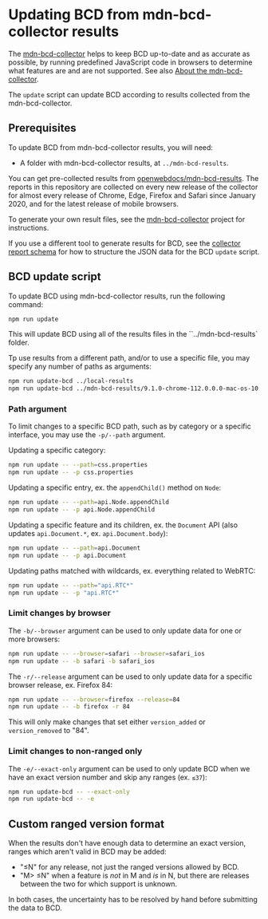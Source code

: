 # Updating BCD from mdn-bcd-collector results

The [mdn-bcd-collector](https://mdn-bcd-collector.gooborg.com/) helps to keep BCD up-to-date and as accurate as possible, by running predefined JavaScript code in browsers to determine what features are and are not supported. See also [About the mdn-bcd-collector](https://mdn-bcd-collector.gooborg.com/docs/about.md).

The `update` script can update BCD according to results collected from the mdn-bcd-collector.

## Prerequisites

To update BCD from mdn-bcd-collector results, you will need:

- A folder with mdn-bcd-collector results, at `../mdn-bcd-results`.

You can get pre-collected results from [openwebdocs/mdn-bcd-results](https://github.com/openwebdocs/mdn-bcd-results).
The reports in this repository are collected on every new release of the collector for almost every release of Chrome, Edge, Firefox and Safari since January 2020, and for the latest release of mobile browsers.

To generate your own result files, see the [mdn-bcd-collector](https://mdn-bcd-collector.gooborg.com/) project for instructions.

If you use a different tool to generate results for BCD, see the [collector report schema](browser-compat-data/schemas/collector-report.md) for how to structure the JSON data for the BCD `update` script.

## BCD update script

To update BCD using mdn-bcd-collector results, run the following command:

```sh
npm run update
```

This will update BCD using all of the results files in the ``../mdn-bcd-results` folder.

Tp use results from a different path, and/or to use a specific file, you may specify any number of paths as arguments:

```sh
npm run update-bcd ../local-results
npm run update-bcd ../mdn-bcd-results/9.1.0-chrome-112.0.0.0-mac-os-10.15.7-79d130f929.json
```

### Path argument

To limit changes to a specific BCD path, such as by category or a specific interface, you may use the `-p/--path` argument.

Updating a specific category:

```sh
npm run update -- --path=css.properties
npm run update -- -p css.properties
```

Updating a specific entry, ex. the `appendChild()` method on `Node`:

```sh
npm run update -- --path=api.Node.appendChild
npm run update -- -p api.Node.appendChild
```

Updating a specific feature and its children, ex. the `Document` API (also updates `api.Document.*`, ex. `api.Document.body`):

```sh
npm run update -- --path=api.Document
npm run update -- -p api.Document
```

Updating paths matched with wildcards, ex. everything related to WebRTC:

```sh
npm run update -- --path="api.RTC*"
npm run update -- -p "api.RTC*"
```

### Limit changes by browser

The `-b/--browser` argument can be used to only update data for one or more browsers:

```sh
npm run update -- --browser=safari --browser=safari_ios
npm run update -- -b safari -b safari_ios
```

The `-r/--release` argument can be used to only update data for a specific browser release, ex. Firefox 84:

```sh
npm run update -- --browser=firefox --release=84
npm run update -- -b firefox -r 84
```

This will only make changes that set either `version_added` or `version_removed` to "84".

### Limit changes to non-ranged only

The `-e/--exact-only` argument can be used to only update BCD when we have an exact version number and skip any ranges (ex. `≤37`):

```sh
npm run update-bcd -- --exact-only
npm run update-bcd -- -e
```

## Custom ranged version format

When the results don't have enough data to determine an exact version, ranges which aren't valid in BCD may be added:

- "≤N" for any release, not just the ranged versions allowed by BCD.
- "M> ≤N" when a feature is _not_ in M and _is_ in N, but there are releases between the two for which support is unknown.

In both cases, the uncertainty has to be resolved by hand before submitting the data to BCD.
